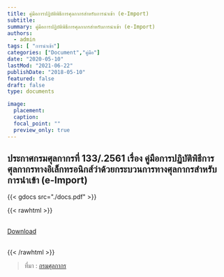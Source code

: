 ```yaml
---
title: คู่มือการปฏิบัติพิธีการศุลกากรสำหรับการนำเข้า (e-Import)
subtitle:
summary: คู่มือการปฏิบัติพิธีการศุลกากรสำหรับการนำเข้า (e-Import)
authors:
  - admin
tags: [ "การนำเข้า"]
categories: ["Document","คู่มือ"]
date: "2020-05-10"
lastMod: "2021-06-22"
publishDate: "2018-05-10"
featured: false
draft: false
type: documents

image:
  placement:
  caption:
  focal_point: ""
  preview_only: true
---
```


## ประกาศกรมศุลกากรที่ 133/.2561 เรื่อง คู่มือการปฏิบัติพิธีการศุลกากรทางอิเล็กทรอนิกส์ว่าด้วยกระบวนการทางศุลกากรสำหรับการนำเข้า (e-Import)


{{< gdocs src="./docs.pdf" >}}

{{< rawhtml >}}
<br>

<br>
<div class="article-tags">
<a class="badge badge-danger" href="./docs.pdf" target="_blank" id="download_files_new">Download</a> 
</div>
<br>

{{< /rawhtml >}}

> ที่มา : [กรมศุลกากร](http://www.customs.go.th/cont_strc_download_with_docno_date.php?lang=th&top_menu=menu_homepage&current_id=14223132414d505f49464b49464b4a)
